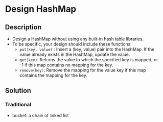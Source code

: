 # Design HashMap

## Description

* Design a HashMap without using any built-in hash table libraries.
* To be specific, your design should include these functions:
  * ```put(key, value)``` : Insert a (key, value) pair into the HashMap. If the value already exists in the HashMap, update the value.
  * ```get(key)```: Returns the value to which the specified key is mapped, or -1 if this map contains no mapping for the key.
  * ```remove(key)```: Remove the mapping for the value key if this map contains the mapping for the key.

## Solution

### Traditional

* bucket: a chain of linked list
